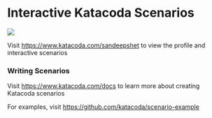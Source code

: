 # Interactive Katacoda Scenarios

[![](http://shields.katacoda.com/katacoda/sandeepshet/count.svg)](https://www.katacoda.com/sandeepshet "Get your profile on Katacoda.com")

Visit https://www.katacoda.com/sandeepshet to view the profile and interactive scenarios

### Writing Scenarios
Visit https://www.katacoda.com/docs to learn more about creating Katacoda scenarios

For examples, visit https://github.com/katacoda/scenario-example
